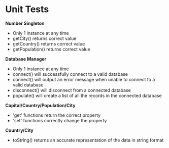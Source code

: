 Unit Tests
==========
**Number Singleton**
- Only 1 instance at any time
- getCity() returns correct value
- getCountry() returns correct value
- getPopulation() returns correct value

**Database Manager**
- Only 1 instance at any time
- connect() will successfully connect to a valid database
- connect() will output an error message
when unable to connect to a valid database
- disconnect() will disconnect from a connected database
- populate() will create a list of all the records
in the connected database

**Capital/Country/Population/City**
- 'get' functions return  the correct property
- 'set' functions correctly change the property

**Country/City**
- toString() returns an accurate representation of the data
in string format